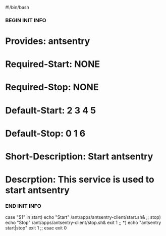 #!/bin/bash
### BEGIN INIT INFO
# Provides: antsentry
# Required-Start: NONE
# Required-Stop: NONE
# Default-Start: 2 3 4 5
# Default-Stop: 0 1 6
# Short-Description: Start antsentry
# Descrption: This service is used to start antsentry
### END INIT INFO

case "$1" in
    start)
        echo "Start"
        /ant/apps/antsentry-client/start.sh&
        ;;
    stop)
        echo "Stop"
        /ant/apps/antsentry-client/stop.sh&
        exit 1
        ;;
    *)
        echo "antsentry start|stop"
        exit 1
        ;;
esac
exit 0
